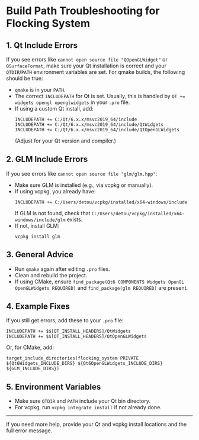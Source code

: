 # Build Path Troubleshooting for Flocking System

## 1. Qt Include Errors
If you see errors like `cannot open source file "QOpenGLWidget"` or `QSurfaceFormat`, make sure your Qt installation is correct and your `QTDIR`/`PATH` environment variables are set. For qmake builds, the following should be true:
- `qmake` is in your `PATH`.
- The correct `INCLUDEPATH` for Qt is set. Usually, this is handled by `QT += widgets opengl openglwidgets` in your `.pro` file.
- If using a custom Qt install, add:
  ```
  INCLUDEPATH += C:/Qt/6.x.x/msvc2019_64/include
  INCLUDEPATH += C:/Qt/6.x.x/msvc2019_64/include/QtWidgets
  INCLUDEPATH += C:/Qt/6.x.x/msvc2019_64/include/QtOpenGLWidgets
  ```
  (Adjust for your Qt version and compiler.)

## 2. GLM Include Errors
If you see errors like `cannot open source file "glm/glm.hpp"`:
- Make sure GLM is installed (e.g., via vcpkg or manually).
- If using vcpkg, you already have:
  ```
  INCLUDEPATH += C:/Users/detou/vcpkg/installed/x64-windows/include
  ```
  If GLM is not found, check that `C:/Users/detou/vcpkg/installed/x64-windows/include/glm` exists.
- If not, install GLM:
  ```
  vcpkg install glm
  ```

## 3. General Advice
- Run `qmake` again after editing `.pro` files.
- Clean and rebuild the project.
- If using CMake, ensure `find_package(Qt6 COMPONENTS Widgets OpenGL OpenGLWidgets REQUIRED)` and `find_package(glm REQUIRED)` are present.

## 4. Example Fixes
If you still get errors, add these to your `.pro` file:
```
INCLUDEPATH += $$[QT_INSTALL_HEADERS]/QtWidgets
INCLUDEPATH += $$[QT_INSTALL_HEADERS]/QtOpenGLWidgets
```
Or, for CMake, add:
```
target_include_directories(flocking_system PRIVATE ${Qt6Widgets_INCLUDE_DIRS} ${Qt6OpenGLWidgets_INCLUDE_DIRS} ${GLM_INCLUDE_DIRS})
```

## 5. Environment Variables
- Make sure `QTDIR` and `PATH` include your Qt bin directory.
- For vcpkg, run `vcpkg integrate install` if not already done.

---
If you need more help, provide your Qt and vcpkg install locations and the full error message.
